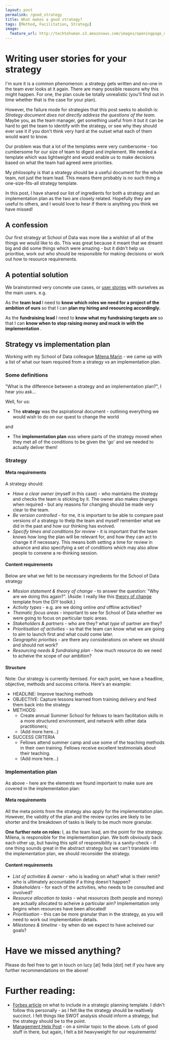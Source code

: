 ```yaml
---
layout: post
permalink: /good_strategy
title: What makes a good strategy? 
tags: [Method, Facilitation, Strategy]
image: 
  feature_url: http://techtohuman.s3.amazonaws.com/images/openingpage_montage.jpeg
---
```


# Writing user stories for your strategy 

I'm sure it is a common phenomenon: a strategy gets written and no-one in the team ever looks at it again. There are many possible reasons why this might happen. For one, the plan coule be totally unrealistic (you'll find out in time whether that is the case for your plan). 

However, the failure mode for strategies that this post seeks to abolish is: *Strategy document does not directly address the questions of the team*. Maybe you, as the team manager, get something useful from it but it can be hard to get the team to identify with the strategy, or see why they should ever use it if you don't think very hard at the outset what each of them would want to know.  

Our problem was that a lot of the templates were very cumbersome - too cumbersome for our size of team to digest and implement. We needed a template which was lightweight and would enable us to make decisions based on what the team had agreed were priorities. 

My philosophy is that a strategy should be a useful document for the whole team, not just the team lead. This means there probably is no such thing a one-size-fits-all strategy template. 

In this post, I have shared our list of ingredients for both a strategy and an implementation plan as the two are closely related. Hopefully they are useful to others, and I would love to hear if there is anything you think we have missed! 

## A confession 

Our first strategy at School of Data was more like a wishlist of all of the things we would like to do. This was great because it meant that we dreamt big and did some things which were amazing - but it didn't help us prioritise, work out who should be responsible for making decisions or work out how to resource requirements. 

## A potential solution 

We brainstormed very concrete use cases, or [user stories](https://www.gov.uk/service-manual/agile/writing-user-stories.html) with ourselves as the main users. e.g. 

<div class="well">
<p>
As the <strong> team lead </strong> I need to <strong> know which roles we need for a project of the ambition of ours </strong> so that I can <strong> plan my hiring and resourcing accordingly.</strong></p>

As the <strong> fundraising lead </strong> I need to <strong> know what my fundraising targets are </strong> so that I can <strong> know when to stop raising money and muck in with the implementation </strong>. 
</div> 

## Strategy vs implementation plan 

Working with my School of Data colleague [Milena Marin](https://twitter.com/milena_iul) - we came up with a list of what our team required from a strategy vs an implementation plan. 

### Some definitions

"What is the difference between a strategy and an implementation plan?", I hear you ask... 

Well, for us: 

* The <strong>strategy</strong> was the aspirational document - outlining everything we would wish to do on our quest to change the world 

and 

* The <strong>implementation plan</strong> was where parts of the strategy moved when they met all of the conditions to be given the 'go' and we needed to actually deliver them! 

### Strategy 

#### Meta requirements

A strategy should: 

* *Have a clear owner* (myself in this case) - who maintains the strategy and checks the team is sticking by it. The owner also makes changes when required - but any reasons for changing should be made very clear to the team. 
* *Be version controlled* - for me, it is important to be able to compare past versions of a strategy to thelp the team and myself remember what we did in the past and how our thinking has evolved.
* *Specify times and conditions for review* - it is important that the team knows how long the plan will be relevant for, and how they can act to change it if necessary. This means both setting a time for review in advance and also specifying a set of conditions which may also allow people to convene a re-thinking session.  

#### Content requirements 

Below are what we felt to be necessary ingredients for the School of Data strategy

* *Mission statement & theory of change* - to answer the question: "Why are we doing this again?". (Aside: I really like this [theory of change](http://diytoolkit.org/tools/theory-of-change/) template from the DIY toolkit.) 
* *Activity types* - e.g. are we doing online <em>and</em> offline activities? 
* *Thematic focus areas* - important to see for School of Data whether we were going to focus on particular topic areas. 
* *Stakeholders & partners* - who are they? what *type* of partner are they? 
* *Prioritisation of activities* - so that the team can know what we are going to aim to launch first and what could come later. 
* *Geographic priorities* - are there any considerations on where we should and should not work?  
* *Resourcing needs & fundraising plan* - how much resource do we need to acheive the scope of our ambition?

#### Structure

Note: Our strategy is currently itemised. For each point, we have a headline, objective, methods and success criteria. Here's an example: 

* HEADLINE:	 Improve teaching methods 
* OBJECTIVE: Capture lessons learned from training delivery and feed them back into the strategy
* METHODS:
  * Create annual Summer School for fellows to learn facilitation skills in a more structured environment, and network with other data practitioners;
  * (Add more here...) 
* SUCCESS CRITERIA
  * Fellows attend summer camp and use some of the teaching methods in their own training. Fellows receive excellent testimonials about their teaching. 
  * (Add more here...) 


### Implementation plan

As above - here are the elements we found important to make sure are covered in the implementation plan: 

#### Meta requirements

All the meta points from the strategy also apply for the implementation plan. However, the validity of the plan and the review cycles are likely to be shorter and the breakdown of tasks is likely to be much more granular. 

**One further note on roles:** I, as the team lead, am the point for the strategy. Milena, is responsible for the implementation plan. We both obviously back each other up, but having this split of responsibility is a sanity-check - if one thing sounds great in the abstract strategy but we can't translate into the implementation plan, we should reconsider the strategy. 

#### Content requirements 

* *List of activities & owner* - who is leading on what? what is their remit? who is ultimately accountable if a thing doesn't happen?
* *Stakeholders* - for each of the activities, who needs to be consulted and involved? 
* *Resource allocation to tasks* - what resources (both people and money) are actually allocated to acheive a particular aim? Implementation only begins when resources have been allocated!
* *Prioritisation* - this can be more granular than in the strategy, as you will need to work out implementation details.  
* *Milestones & timeline* - by when do we expect to have acheived our goals? 

# Have we missed anything? 

Please do feel free to get in touch on lucy [at] fedia [dot] net if you have any further recommendations on the above!

# Further reading: 

* [Forbes article](http://www.forbes.com/sites/davelavinsky/2013/10/18/strategic-plan-template-what-to-include/) on what to include in a strategic planning template. I didn't follow this personally - as I felt like the strategy should be realtively succinct. I felt things like SWOT analysis should inform a strategy, but the strategy should be to the point.
* [Management Help Post](http://managementhelp.org/freenonprofittraining/strategic-plan-framework.htm) - on a similar topic to the above. Lots of good stuff in there, but again, I felt a bit heavyweight for our requirements! 



